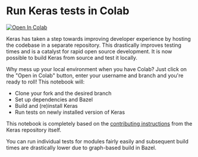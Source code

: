 # Run Keras tests in Colab

<a href="https://colab.research.google.com/gist/AdityaKane2001/df4086c7265a1b3519ffe65ea61d5ec1/keras-build-test-notebook.ipynb" target="_blank"><img src="https://colab.research.google.com/assets/colab-badge.svg" alt="Open In Colab"></a>

Keras has taken a step towards improving developer experience by hosting the codebase in a separate repository. This drastically improves testing times and is a catalyst for rapid open source development. It is now possible to build Keras from source and test it locally. 

Why mess up your local environment when you have Colab? Just click on the "Open in Colab" button, enter your username and branch and you're ready to roll! This notebook will:
- Clone your fork and the desired branch
- Set up dependencies and Bazel
- Build and (re)install Keras
- Run tests on newly installed version of Keras

This notebook is completely based on the [contributing instructions](https://github.com/keras-team/keras/blob/master/CONTRIBUTING.md#option-2-setup-a-local-environment) from the Keras repository itself.

You can run individual tests for modules fairly easily and subsequent build times are drastically lower due to graph-based build in Bazel. 
